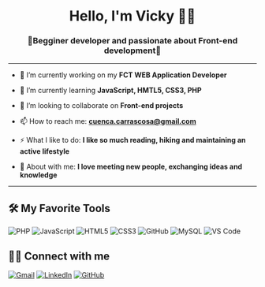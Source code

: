 <h1 align="center"> Hello, I'm Vicky 👋🏼 </h1>
<h3 align="center"> 🌟Begginer developer and passionate about Front-end development🌟 </h3>


---
  
- 🔭 I’m currently working on my **FCT WEB Application Developer**
  
- 🌱 I’m currently learning **JavaScript, HMTL5, CSS3, PHP**
  
- 👯 I’m looking to collaborate on **Front-end projects**
  
- 📫 How to reach me: **cuenca.carrascosa@gmail.com**

- ⚡ What I like to do: **I like so much reading, hiking and maintaining an active lifestyle**

- 💫 About with me: **I love meeting new people, exchanging ideas and knowledge**


---
  
## 🛠 My Favorite Tools

![PHP](https://img.shields.io/badge/PHP-777BB4?style=flat-square&logo=php&logoColor=white)
![JavaScript](https://img.shields.io/badge/-JavaScript-%23F7DF1C?style=flat-square&logo=javascript&logoColor=000000&labelColor=%23F7DF1C&color=%23FFCE5A)
![HTML5](https://img.shields.io/badge/-HTML5-%23E44D27?style=flat-square&logo=html5&logoColor=ffffff)
![CSS3](https://img.shields.io/badge/-CSS3-%231572B6?style=flat-square&logo=css3)
![GitHub](https://img.shields.io/badge/-GitHub-181717?style=flat-square&logo=github)
![MySQL](https://img.shields.io/badge/MySQL-4479A1?style=flat-square&logo=mysql&logoColor=white)
![VS Code](http://img.shields.io/badge/-VS%20Code-007ACC?style=flat-square&logo=visual-studio-code&logoColor=ffffff)


## 🤝🏼 Connect with me 

<a href="mailto:cuenca.carrascosa@gmail.com"><img img src="https://img.shields.io/badge/gmail-%23EA4335.svg?style=plastic&logo=gmail&logoColor=white" alt="Gmail"/></a>
<a href="https://www.linkedin.com/in/victoria-cuenca-carrascosa/"><img src="https://img.shields.io/badge/linkedin-%230A66C2.svg?style=plastic&logo=linkedin&logoColor=white" alt="LinkedIn"/></a>
<a href="https://github.com/v-cuenca"><img src="https://img.shields.io/badge/github-%23181717.svg?style=plastic&logo=github&logoColor=white" alt="GitHub"/></a>



